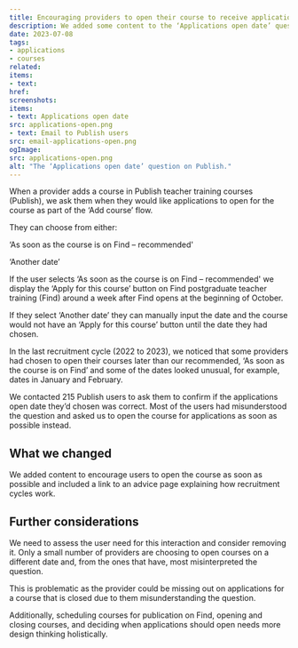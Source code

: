 ```yaml
---
title: Encouraging providers to open their course to receive applications as soon as possible
description: We added some content to the ‘Applications open date’ question to encourage providers to open their course as soon as it’s on Find
date: 2023-07-08
tags:
- applications
- courses
related:
items:
- text:
href:
screenshots:
items:
- text: Applications open date
src: applications-open.png
- text: Email to Publish users
src: email-applications-open.png
ogImage:
src: applications-open.png
alt: "The ‘Applications open date’ question on Publish."
---
```


When a provider adds a course in Publish teacher training courses (Publish), we ask them when they would like applications to open for the course as part of the ‘Add course’ flow.

They can choose from either:

‘As soon as the course is on Find – recommended'

‘Another date’

If the user selects ‘As soon as the course is on Find – recommended' we display the ‘Apply for this course’ button on Find postgraduate teacher training (Find) around a week after Find opens at the beginning of October.

If they select ‘Another date’ they can manually input the date and the course would not have an ‘Apply for this course’ button until the date they had chosen.

In the last recruitment cycle (2022 to 2023), we noticed that some providers had chosen to open their courses later than our recommended, ‘As soon as the course is on Find’ and some of the dates looked unusual, for example, dates in January and February.

We contacted 215 Publish users to ask them to confirm if the applications open date they’d chosen was correct. Most of the users had misunderstood the question and asked us to open the course for applications as soon as possible instead.

## What we changed

We added content to encourage users to open the course as soon as possible and included a link to an advice page explaining how recruitment cycles work.

## Further considerations

We need to assess the user need for this interaction and consider removing it. Only a small number of providers are choosing to open courses on a different date and, from the ones that have, most misinterpreted the question.

This is problematic as the provider could be missing out on applications for a course that is closed due to them misunderstanding the question.

Additionally, scheduling courses for publication on Find, opening and closing courses, and deciding when applications should open needs more design thinking holistically.
